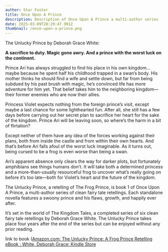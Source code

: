 ```yaml
---
author: Star Foster
title: Once Upon A Prince
description: Description of Once Upon A Prince a multi-author series
date: 2025-03-09T20:29:47.991Z
thumbnail: /once-upon-a-prince.png
---
```

T﻿he Unlucky Prince by Deborah Grace White:

**A sacrifice to duty. Magic gone awry. And a prince with the worst luck on the continent.**

Prince Ari has always struggled to find his place in his own kingdom…maybe because he spent half his childhood trapped in a swan’s body. His mother thinks he should find a wife and settle down, but far from being subdued by his past brush with magic, he’s convinced life has more adventure for him yet. That belief takes him to the neighboring kingdom—their former enemies who are now their allies.

Princess Violet expects nothing from the foreign prince’s visit, except maybe a last chance for some lighthearted fun. After all, she still has a few days before carrying out her secret plan to sacrifice her heart for the sake of the kingdom. Prince Ari will be leaving soon, so where’s the harm in a bit of flirtation?

Except neither of them have any idea of the forces working against their plans, both from inside the castle and from within their own hearts. And that’s before Ari falls afoul of the worst luck imaginable. As it turns out, being cursed to be a frog is even worse than being a swan.

Ari’s apparent absence only clears the way for darker plots, but fortunately amphibians see things humans don’t. It will take both a determined princess and a more-than-usually resourceful frog to uncover what’s really going on before it’s too late—both for Violet’s heart and the future of the kingdom.

The Unlucky Prince, a retelling of The Frog Prince, is book 1 of Once Upon A Prince, a multi-author series of clean fairy tale retellings. Each standalone novella features a swoony prince and his flaws, growth, and happily ever after.

It’s set in the world of The Kingdom Tales, a completed series of six clean fairy tale retellings by Deborah Grace White. The Unlucky Prince takes place four years after the end of the series but can be enjoyed without any prior reading.

l﻿ink to book ([Amazon.com: The Unlucky Prince: A Frog Prince Retelling eBook : White, Deborah Grace: Kindle Store](https://www.amazon.com/gp/product/B0C45DV77D?ref_=dbs_m_mng_rwt_calw_tkin_0&storeType=ebooks)